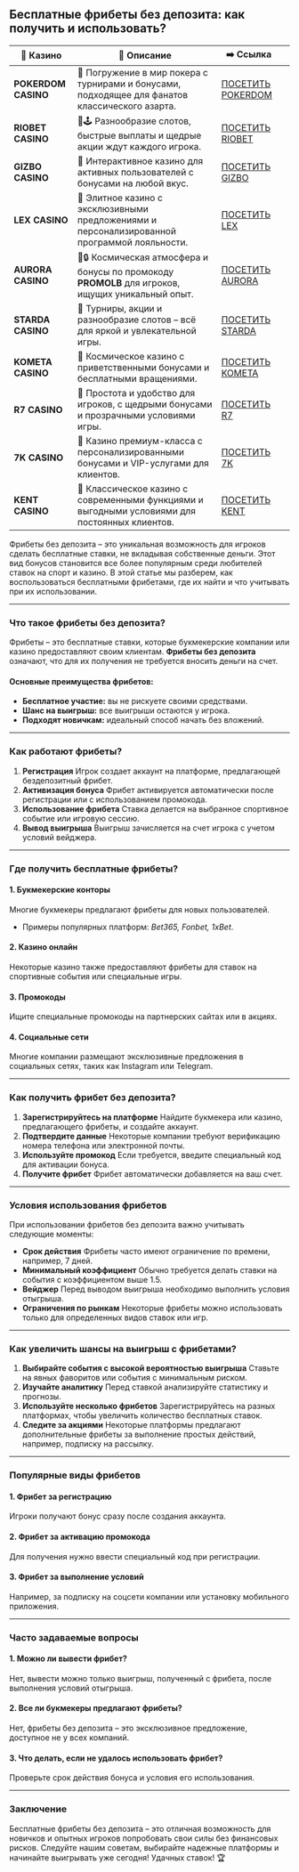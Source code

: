 ## Бесплатные фрибеты без депозита: как получить и использовать?
| 🎰 Казино           | 📜 Описание                                                                                       | ➡️ Ссылка                                                                                          |   |
| ------------------- | ------------------------------------------------------------------------------------------------- | -------------------------------------------------------------------------------------------------- | - |
| **POKERDOM CASINO** | 🎲 Погружение в мир покера с турнирами и бонусами, подходящее для фанатов классического азарта.   | [ПОСЕТИТЬ POKERDOM](https://brandplay.link/FwVc4f)                                                 |   |
| **RIOBET CASINO**   | 🌟🕹️ Разнообразие слотов, быстрые выплаты и щедрые акции ждут каждого игрока.                    | [ПОСЕТИТЬ RIOBET](https://brandplay.link/TnjsxFvH)                                                 |   |
| **GIZBO CASINO**    | 🚀 Интерактивное казино для активных пользователей с бонусами на любой вкус.                      | [ПОСЕТИТЬ GIZBO](https://brandplay.link/rvzLrVLp)                                                  |   |
| **LEX CASINO**      | 🎰 Элитное казино с эксклюзивными предложениями и персонализированной программой лояльности.      | [ПОСЕТИТЬ LEX](https://brandplay.link/VMqNXPFs)                                                    |   |
| **AURORA CASINO**   | 🌌🔒 Космическая атмосфера и бонусы по промокоду **PROMOLB** для игроков, ищущих уникальный опыт. | [ПОСЕТИТЬ AURORA](https://10trafic-stat2.com/click/668546556bcc6313411604bc/6766/13031/subaccount) |   |
| **STARDA CASINO**   | 🌠 Турниры, акции и разнообразие слотов – всё для яркой и увлекательной игры.                     | [ПОСЕТИТЬ STARDA](https://brandplay.link/HDcDrxLk)                                                 |   |
| **KOMETA CASINO**   | 💫 Космическое казино с приветственными бонусами и бесплатными вращениями.                        | [ПОСЕТИТЬ KOMETA](https://brandplay.link/jHzFFYGv)                                                 |   |
| **R7 CASINO**       | 🎯 Простота и удобство для игроков, с щедрыми бонусами и прозрачными условиями игры.              | [ПОСЕТИТЬ R7](https://brandplay.link/dByFXP7h)                                                     |   |
| **7K CASINO**       | 💎 Казино премиум-класса с персонализированными бонусами и VIP-услугами для клиентов.             | [ПОСЕТИТЬ 7K](https://brandplay.link/dd46bNgD)                                                     |   |
| **KENT CASINO**     | 🎲 Классическое казино с современными функциями и выгодными условиями для постоянных клиентов.    | [ПОСЕТИТЬ KENT](https://brandplay.link/XRH1g6Vb)                                                   |   |

Фрибеты без депозита – это уникальная возможность для игроков сделать бесплатные ставки, не вкладывая собственные деньги. Этот вид бонусов становится все более популярным среди любителей ставок на спорт и казино. В этой статье мы разберем, как воспользоваться бесплатными фрибетами, где их найти и что учитывать при их использовании.

***

### **Что такое фрибеты без депозита?**

Фрибеты – это бесплатные ставки, которые букмекерские компании или казино предоставляют своим клиентам. **Фрибеты без депозита** означают, что для их получения не требуется вносить деньги на счет.

#### **Основные преимущества фрибетов:**

* **Бесплатное участие:** вы не рискуете своими средствами.
* **Шанс на выигрыш:** все выигрыши остаются у игрока.
* **Подходят новичкам:** идеальный способ начать без вложений.

***

### **Как работают фрибеты?**

1. **Регистрация**
   Игрок создает аккаунт на платформе, предлагающей бездепозитный фрибет.
2. **Активизация бонуса**
   Фрибет активируется автоматически после регистрации или с использованием промокода.
3. **Использование фрибета**
   Ставка делается на выбранное спортивное событие или игровую сессию.
4. **Вывод выигрыша**
   Выигрыш зачисляется на счет игрока с учетом условий вейджера.

***

### **Где получить бесплатные фрибеты?**

#### **1. Букмекерские конторы**

Многие букмекеры предлагают фрибеты для новых пользователей.

* Примеры популярных платформ: *Bet365, Fonbet, 1xBet*.

#### **2. Казино онлайн**

Некоторые казино также предоставляют фрибеты для ставок на спортивные события или специальные игры.

#### **3. Промокоды**

Ищите специальные промокоды на партнерских сайтах или в акциях.

#### **4. Социальные сети**

Многие компании размещают эксклюзивные предложения в социальных сетях, таких как Instagram или Telegram.

***

### **Как получить фрибет без депозита?**

1. **Зарегистрируйтесь на платформе**
   Найдите букмекера или казино, предлагающего фрибеты, и создайте аккаунт.
2. **Подтвердите данные**
   Некоторые компании требуют верификацию номера телефона или электронной почты.
3. **Используйте промокод**
   Если требуется, введите специальный код для активации бонуса.
4. **Получите фрибет**
   Фрибет автоматически добавляется на ваш счет.

***

### **Условия использования фрибетов**

При использовании фрибетов без депозита важно учитывать следующие моменты:

* **Срок действия**
  Фрибеты часто имеют ограничение по времени, например, 7 дней.
* **Минимальный коэффициент**
  Обычно требуется делать ставки на события с коэффициентом выше 1.5.
* **Вейджер**
  Перед выводом выигрыша необходимо выполнить условия отыгрыша.
* **Ограничения по рынкам**
  Некоторые фрибеты можно использовать только для определенных видов ставок или игр.

***

### **Как увеличить шансы на выигрыш с фрибетами?**

1. **Выбирайте события с высокой вероятностью выигрыша**
   Ставьте на явных фаворитов или события с минимальным риском.
2. **Изучайте аналитику**
   Перед ставкой анализируйте статистику и прогнозы.
3. **Используйте несколько фрибетов**
   Зарегистрируйтесь на разных платформах, чтобы увеличить количество бесплатных ставок.
4. **Следите за акциями**
   Некоторые платформы предлагают дополнительные фрибеты за выполнение простых действий, например, подписку на рассылку.

***

### **Популярные виды фрибетов**

#### **1. Фрибет за регистрацию**

Игроки получают бонус сразу после создания аккаунта.

#### **2. Фрибет за активацию промокода**

Для получения нужно ввести специальный код при регистрации.

#### **3. Фрибет за выполнение условий**

Например, за подписку на соцсети компании или установку мобильного приложения.

***

### **Часто задаваемые вопросы**

#### **1. Можно ли вывести фрибет?**

Нет, вывести можно только выигрыш, полученный с фрибета, после выполнения условий отыгрыша.

#### **2. Все ли букмекеры предлагают фрибеты?**

Нет, фрибеты без депозита – это эксклюзивное предложение, доступное не у всех компаний.

#### **3. Что делать, если не удалось использовать фрибет?**

Проверьте срок действия бонуса и условия его использования.

***

### Заключение

Бесплатные фрибеты без депозита – это отличная возможность для новичков и опытных игроков попробовать свои силы без финансовых рисков. Следуйте нашим советам, выбирайте надежные платформы и начинайте выигрывать уже сегодня! Удачных ставок! 🏆

